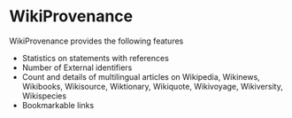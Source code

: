 # WikiProvenance
WikiProvenance provides the following features
* Statistics on statements with references
* Number of External identifiers
* Count and details of multilingual articles on Wikipedia, Wikinews, Wikibooks, Wikisource, Wiktionary, Wikiquote, Wikivoyage, Wikiversity, Wikispecies
* Bookmarkable links
